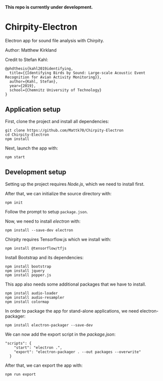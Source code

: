 <b>This repo is currently under development.</b>

# Chirpity-Electron

Electron app for sound file analysis with Chirpity.

Author: Matthew Kirkland



Credit to Stefan Kahl:

```
@phdthesis{kahl2019identifying,
  title={{Identifying Birds by Sound: Large-scale Acoustic Event Recognition for Avian Activity Monitoring}},
  author={Kahl, Stefan},
  year={2019},
  school={Chemnitz University of Technology}
}
```

## Application setup

First, clone the project and install all dependencies:

```
git clone https://github.com/Mattk70/Chirpity-Electron
cd Chirpity-Electron
npm install
```

Next, launch the app with:

```
npm start
```

## Development setup

Setting up the project requires <i>Node.js</i>, which we need to install first.

After that, we can initialize the source directory with:

```
npm init
```

Follow the prompt to setup ```package.json```.

Now, we need to install <i>electron</I> with:

```
npm install --save-dev electron
```

Chirpity requires Tensorflow.js which we install with:

```
npm install @tensorflow/tfjs
```

Install Bootstrap and its dependencies:

```
npm install bootstrap
npm install jquery
npm install popper.js
```

This app also needs some additional packages that we have to install.

```
npm install audio-loader
npm install audio-resampler
npm install colormap
```

In order to package the app for stand-alone applications, we need electron-packager:

```
npm install electron-packager --save-dev
```

We can now add the export script in the <i>package.json</i>:

```
"scripts": {
    "start": "electron .",
    "export": "electron-packager . --out packages --overwrite"
  }
```

After that, we can export the app with:

```
npm run export
```



